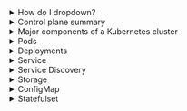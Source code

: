 <details>
<summary>How do I dropdown?</summary>
<br>
This is how you dropdown.
</details>

<details>
<summary>Control plane summary</summary>
<br>

  <img width="416" alt="image" src="https://user-images.githubusercontent.com/75510135/167289359-4dcc6737-dd8b-404b-ba9b-d78751a9f604.png">

  Kubernetes’s masters run all of the cluster’s control plane services. Think of it as the brains of the cluster, where all the control and scheduling decisions are made. Behind the scenes, a master is made up of many small specialized control loops and services. These include the API server, the cluster store, the controller manager, and the scheduler.

The API server is the front end into the control plane, and all instructions and communication must go through it. By default, it exposes a RESTful endpoint on port 443.
  
</details>

<details>
<summary>Major components of a Kubernetes cluster</summary>
<br>

  The masters are where the control plane components run. Under the hood, there are several system services, including the API server that exposes a public REST interface to the cluster. Masters make all of the deployment and scheduling decisions, and the multi-master HA is important for production-grade environments.

Nodes are where user applications run. Each node runs a service, called the kubelet, that registers the node with the cluster and communicates with the API server. It watches the API for new work tasks and maintains a reporting channel. Nodes also have a container runtime and the kube-proxy service. The container runtime, such as Docker or containerd, is responsible for all container-related operations. The kube-proxy is responsible for networking on the node.

We also talked about some of the major Kubernetes API objects, such as Pods, Deployments, and Services. The Pod is the basic building block. Deployments add self-healing, scaling, and updates. Services add stable networking and load balancing.
  
</details>

<details>
<summary>Pods</summary>
<br>

The atomic unit of deployment in the Kubernetes world is the Pod. Each Pod consists of one or more containers and gets deployed to a single node in the cluster. The deployment operation is an all or nothing atomic operation.

Pods are defined and deployed declaratively using a YAML manifest file, and it’s normal to deploy them via higher-level controllers, such as Deployments. You use the kubectl command-line to POST the manifest to the API server; it gets stored in the cluster store and converted into a PodSpec that is scheduled to a healthy cluster node with enough available resources.

The process on the worker node that accepts the PodSpec is the kubelet. This is the main Kubernetes agent running on every node in the cluster. It takes the PodSpec and is responsible for pulling all images and starting all containers in the Pod.

If you deploy a singleton Pod (a Pod that is not deployed via a controller) to your cluster, and the node it is running on fails, the singleton Pod is not rescheduled on another node. Because of this, you should almost always deploy Pods via higher-level controllers, such as Deployments and DaemonSets. These add capabilities, such as self-healing and rollbacks, which are at the heart of what makes Kubernetes so powerful.

  Pods are the atomic unit of scheduling in Kubernetes. You can have more than one container in a Pod. Single-container Pods are the simplest, but multi-container Pods are ideal for containers that need to be tightly coupled. They’re also great for logging and service meshes.

Pods get scheduled on nodes – you can’t schedule a single Pod instance to span multiple nodes. Pods are defined declaratively in a manifest file that is POSTed to the API server and assigned to nodes by the scheduler.

You almost always deploy Pods via higher-level controllers.

</details>

<details>
<summary>Deployments</summary>
<br>

  Deployments are a great way to manage Kubernetes apps. They build on top of Pods by adding self-healing, scalability, rolling updates, and rollbacks. Behind the scenes, they leverage ReplicaSets for the self-healing and scalability parts.

Like Pods, Deployments are objects in the Kubernetes API, and you should work with them declaratively.

When you perform updates with the kubectl apply command, older versions of ReplicaSets get wound down, but they stick around making it easy to perform rollbacks.
  
</details>

<details>
<summary>Service</summary>
<br>

  Services are all about providing stable networking for Pods. They also provide load balancing and ways to be accessed from outside of the cluster.

The front end of a Service provides a stable IP, DNS name, and port that is guaranteed not to change for the entire life of the Service. The back end of a Service uses labels to load -balance traffic across a potentially dynamic set of application Pods.

  As with all Kubernetes objects, the preferred way of deploying and managing Services is the declarative way. Labels allow them to send traffic to a dynamic set of Pods. This means you can deploy new Services that will work with Pods and Deployments that are already running on the cluster and are already in use. Each Service gets its own Endpoints object that maintains an up-to-date list of matching Pods.
  
  Services bring stable and reliable networking to apps deployed on Kubernetes. They also perform load balancing and allow you to expose elements of your application to the outside world (outside of the Kubernetes cluster).

The front end of a Service is fixed, providing stable networking for the Pods behind it. The back end of a Service is dynamic, allowing Pods to come and go without impacting the ability of the Service to provide load balancing.

Services are first-class objects in the Kubernetes API and can be defined in the standard YAML manifest files. They use label selectors to dynamically match Pods, and the best way to work with them is declaratively.
</details>

<details>
<summary>Service Discovery</summary>
<br>

  <img width="822" alt="image" src="https://user-images.githubusercontent.com/75510135/167258003-940b56b7-53fc-4af0-b3f4-3f0b2a0d8d18.png">

  Assume a microservice, called “enterprise,” needs to send traffic to a microservice called “voyager.” To start this flow, the “enterprise” microservice needs to know the name of the Kubernetes Service object sitting in front of the “voyager” microservice. We’ll assume it’s called “voy,” but it is the responsibility of the application developer to ensure this is known.

An instance of the “enterprise” microservice sends a query to the cluster DNS (defined in the /etc/resolv.conf file of every container) asking it to resolve the name of the “voy” Service to an IP address. The cluster DNS replies with the ClusterIP (virtual IP), and the instance of the “enterprise” microservice sends requests to this ClusterIP. However, there are no routes to the service network that the ClusterIP is on. This means the requests are sent to the container’s default gateway and, eventually, sent to the Node the container is running on.

The Node has no route to the service network, so it sends the traffic to its own default gateway. En-route, the request is processed by the Node’s kernel. A trap is triggered, and the request is redirected to the IP address of a Pod that matches the Service’s label selector. The Node has routes to Pod IPs, and the requests reach a Pod and are processed.

Kubernetes uses the internal cluster DNS for service registration and service discovery.

All new Service objects are automatically registered with the cluster DNS and all containers are configured to know where to find the cluster DNS. This means that all containers will talk to the cluster DNS when they need to resolve a name to an IP address.

The cluster DNS resolves Service names to ClusterIPs. These IP addresses are on a special network, called the service network, and there are no routes to this network. Fortunately, every cluster Node is configured to trap on packets destined for the service network and redirect them to Pod IPs on the Pod network.
</details>

<details>
<summary>Storage</summary>
<br>

  You start out with storage assets on an external storage system. You use a CSI plugin to integrate the external storage system with Kubernetes, and you use Persistent Volume (PV) objects to make the external system’s assets accessible and usable. Each PV is an object on the Kubernetes cluster that maps back to a specific storage asset (LUN, share, blob, etc.) on the external storage system. Finally, for a Pod to use a PV, it needs a PersistentVolumeClaim (PVC). This is like a ticket that grants the Pod to the PV. Once the PV and PVC objects are created and bound, the PVC can be referenced in a PodSpec, and the associated PV can be mounted as a volume in a container.
  
  Using the default StorageClass

If your cluster has a default storage class, you can deploy a Pod using just a PodSpec and a PVC. You do not need to manually create a StorageClass. However, real-world production clusters will usually have multiple StorageClasses, so it’s best practice creating and managing StorageClasses that suit your business and application needs. The default StorageClass is normally only useful in development environments and times when you do not have specific storage requirements.

  Kubernetes has a powerful storage subsystem that allows it to leverage storage from a wide variety of external storage back ends.

Each back end requires a plugin so that its storage assets can be used on the cluster, and the preferred type of plugin is a CSI plugin. Once a plugin is enabled, Persistent Volumes (PV) are used to represent external storage resources on the Kubernetes cluster, and Persistent Volume Claims (PVC) are used to give Pods access to PV storage.

Storage Classes take things to the next level by allowing applications to dynamically request storage. You create a Storage Class object that references a class, or tier, of storage from a storage back-end. Once created, the Storage Class watches the API server for new Persistent Volume Claims that reference the Storage Class. When a matching PVC arrives, the SC dynamically creates the storage and makes it available as a PV that can be mounted as a volume into a Pod (container).
</details>

<details>
<summary>ConfigMap</summary>
<br>

  ConfigMaps are the mechanism that Kubernetes provides for decoupling applications and their configuration.

ConfigMaps are first-class objects in the Kubernetes API and can be created and manipulated with the usual kubectl create, kubectl get, and kubectl describe commands. They’re ideal for storing application configuration parameters as well as entire configuration files, but they shouldn’t be used to store sensitive data.

ConfigMap data gets injected into containers at runtime, and you can inject data via environment variables, container startup commands, and volumes. The volumes method is the most flexible, as it allows you to work with entire configuration files. It also allows updates to eventually be reflected in already running containers.

</details>

<details>
<summary>Statefulset</summary>
<br>

  StatefulSets create and manage applications that need to persist state.

They can self-heal, scale up and down, and perform updates. Rollbacks require manual attention.

Each Pod replica spawned by a StatefulSet gets a predictable and persistent name, DNS hostname, and unique set of volumes. These stay with the Pod for its entire lifecycle, including failures, restarts, scaling, and other scheduling operations. In fact, StatefulSet Pod names are integral to scaling operations and connecting to storage volumes.

However, StatefulSets are only a framework. Applications need to be written in ways to take advantage of the way StatefulSets behave.
  
</details>


